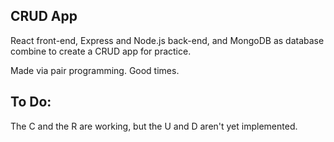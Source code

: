 ## CRUD App

React front-end, Express and Node.js back-end, and MongoDB as database combine to create a CRUD app for practice. 

Made via pair programming. Good times. 

## To Do:

The C and the R are working, but the U and D aren't yet implemented. 
